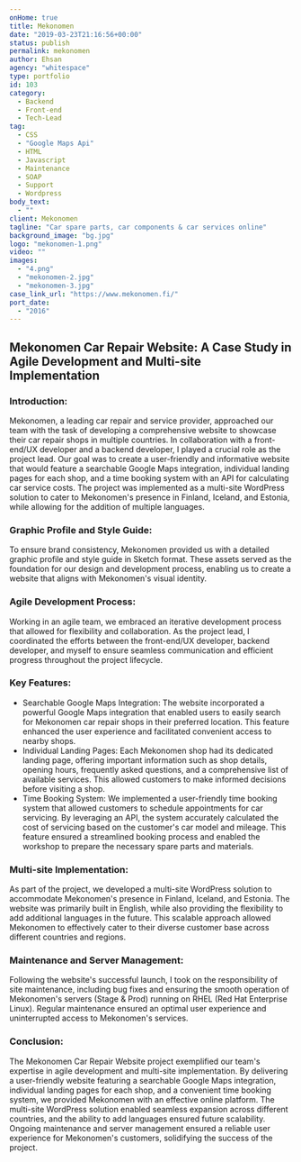 ```yaml
---
onHome: true
title: Mekonomen
date: "2019-03-23T21:16:56+00:00"
status: publish
permalink: mekonomen
author: Ehsan
agency: "whitespace"
type: portfolio
id: 103
category:
  - Backend
  - Front-end
  - Tech-Lead
tag:
  - CSS
  - "Google Maps Api"
  - HTML
  - Javascript
  - Maintenance
  - SOAP
  - Support
  - Wordpress
body_text:
  - ""
client: Mekonomen
tagline: "Car spare parts, car components & car services online"
background_image: "bg.jpg"
logo: "mekonomen-1.png"
video: ""
images:
  - "4.png"
  - "mekonomen-2.jpg"
  - "mekonomen-3.jpg"
case_link_url: "https://www.mekonomen.fi/"
port_date:
  - "2016"
---
```


 <h2>Mekonomen Car Repair Website: A Case Study in Agile Development and Multi-site Implementation</h2>

  <h3>Introduction:</h3>
  <p>
    Mekonomen, a leading car repair and service provider, approached our team with the task of developing a comprehensive website to showcase their car repair shops in multiple countries. In collaboration with a front-end/UX developer and a backend developer, I played a crucial role as the project lead. Our goal was to create a user-friendly and informative website that would feature a searchable Google Maps integration, individual landing pages for each shop, and a time booking system with an API for calculating car service costs. The project was implemented as a multi-site WordPress solution to cater to Mekonomen's presence in Finland, Iceland, and Estonia, while allowing for the addition of multiple languages.
  </p>

  <h3>Graphic Profile and Style Guide:</h3>
  <p>
    To ensure brand consistency, Mekonomen provided us with a detailed graphic profile and style guide in Sketch format. These assets served as the foundation for our design and development process, enabling us to create a website that aligns with Mekonomen's visual identity.
  </p>

  <h3>Agile Development Process:</h3>
  <p>
    Working in an agile team, we embraced an iterative development process that allowed for flexibility and collaboration. As the project lead, I coordinated the efforts between the front-end/UX developer, backend developer, and myself to ensure seamless communication and efficient progress throughout the project lifecycle.
  </p>

  <h3>Key Features:</h3>
  <ul>
    <li>Searchable Google Maps Integration: The website incorporated a powerful Google Maps integration that enabled users to easily search for Mekonomen car repair shops in their preferred location. This feature enhanced the user experience and facilitated convenient access to nearby shops.</li>
    <li>Individual Landing Pages: Each Mekonomen shop had its dedicated landing page, offering important information such as shop details, opening hours, frequently asked questions, and a comprehensive list of available services. This allowed customers to make informed decisions before visiting a shop.</li>
    <li>Time Booking System: We implemented a user-friendly time booking system that allowed customers to schedule appointments for car servicing. By leveraging an API, the system accurately calculated the cost of servicing based on the customer's car model and mileage. This feature ensured a streamlined booking process and enabled the workshop to prepare the necessary spare parts and materials.</li>
  </ul>

  <h3>Multi-site Implementation:</h3>
  <p>
    As part of the project, we developed a multi-site WordPress solution to accommodate Mekonomen's presence in Finland, Iceland, and Estonia. The website was primarily built in English, while also providing the flexibility to add additional languages in the future. This scalable approach allowed Mekonomen to effectively cater to their diverse customer base across different countries and regions.
  </p>

  <h3>Maintenance and Server Management:</h3>
  <p>
    Following the website's successful launch, I took on the responsibility of site maintenance, including bug fixes and ensuring the smooth operation of Mekonomen's servers (Stage & Prod) running on RHEL (Red Hat Enterprise Linux). Regular maintenance ensured an optimal user experience and uninterrupted access to Mekonomen's services.
  </p>

  <h3>Conclusion:</h3>
  <p>
    The Mekonomen Car Repair Website project exemplified our team's expertise in agile development and multi-site implementation. By delivering a user-friendly website featuring a searchable Google Maps integration, individual landing pages for each shop, and a convenient time booking system, we provided Mekonomen with an effective online platform. The multi-site WordPress solution enabled seamless expansion across different countries, and the ability to add languages ensured future scalability. Ongoing maintenance and server management ensured a reliable user experience for Mekonomen's customers, solidifying the success of the project.
  </p>
